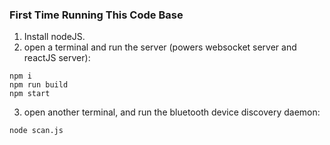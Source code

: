 ### First Time Running This Code Base
1. Install nodeJS.
2. open a terminal and run the server (powers websocket server and reactJS server):
```
npm i
npm run build
npm start
```
3. open another terminal, and run the bluetooth device discovery daemon:
```
node scan.js
```
